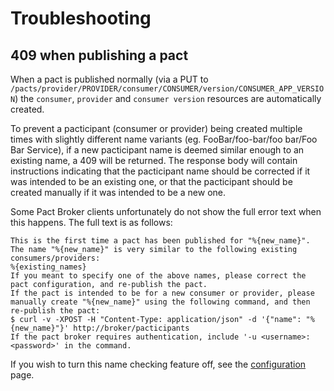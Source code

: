 # Troubleshooting

## 409 when publishing a pact

When a pact is published normally \(via a PUT to `/pacts/provider/PROVIDER/consumer/CONSUMER/version/CONSUMER_APP_VERSION`\) the `consumer`, `provider` and `consumer version` resources are automatically created.

To prevent a pacticipant \(consumer or provider\) being created multiple times with slightly different name variants \(eg. FooBar/foo-bar/foo bar/Foo Bar Service\), if a new pacticipant name is deemed similar enough to an existing name, a 409 will be returned. The response body will contain instructions indicating that the pacticipant name should be corrected if it was intended to be an existing one, or that the pacticipant should be created manually if it was intended to be a new one.

Some Pact Broker clients unfortunately do not show the full error text when this happens. The full text is as follows:

```text
This is the first time a pact has been published for "%{new_name}".
The name "%{new_name}" is very similar to the following existing consumers/providers:
%{existing_names}
If you meant to specify one of the above names, please correct the pact configuration, and re-publish the pact.
If the pact is intended to be for a new consumer or provider, please manually create "%{new_name}" using the following command, and then re-publish the pact:
$ curl -v -XPOST -H "Content-Type: application/json" -d '{"name": "%{new_name}"}' http://broker/pacticipants
If the pact broker requires authentication, include '-u <username>:<password>' in the command.
```

If you wish to turn this name checking feature off, see the [configuration](../configuration.md#checking-for-potential-duplicate-pacticipant-names) page.

